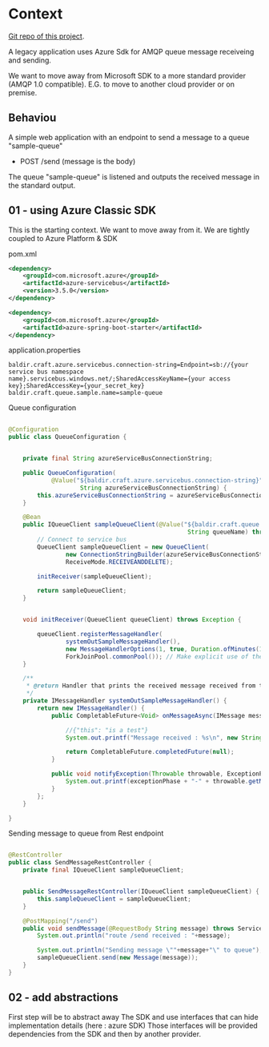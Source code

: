 # Context
[Git repo of this project](https://github.com/marc-bouvier/standardize-azure-service-bus).

A legacy application uses Azure Sdk for AMQP queue message receiveing and sending.

We want to move away from Microsoft SDK to a more standard provider (AMQP 1.0 compatible).
E.G. to move to another cloud provider or on premise.

## Behaviou

A simple web application with an endpoint to send a message to a queue "sample-queue" 
- POST /send (message is the body)

The queue "sample-queue" is listened and outputs the received message in the standard output.

## 01 - using Azure Classic SDK

This is the starting context. We want to move away from it.
We are tightly coupled to Azure Platform & SDK

pom.xml
```xml
<dependency>
    <groupId>com.microsoft.azure</groupId>
    <artifactId>azure-servicebus</artifactId>
    <version>3.5.0</version>
</dependency>

<dependency>
    <groupId>com.microsoft.azure</groupId>
    <artifactId>azure-spring-boot-starter</artifactId>
</dependency>
```
 
application.properties
```properties
baldir.craft.azure.servicebus.connection-string=Endpoint=sb://{your service bus namespace name}.servicebus.windows.net/;SharedAccessKeyName={your access key};SharedAccessKey={your_secret_key}
baldir.craft.queue.sample.name=sample-queue
```

Queue configuration 
```java

@Configuration
public class QueueConfiguration {


    private final String azureServiceBusConnectionString;

    public QueueConfiguration(
            @Value("${baldir.craft.azure.servicebus.connection-string}")
                    String azureServiceBusConnectionString) {
        this.azureServiceBusConnectionString = azureServiceBusConnectionString;
    }

    @Bean
    public IQueueClient sampleQueueClient(@Value("${baldir.craft.queue.sample.name}")
                                                  String queueName) throws Exception {
        // Connect to service bus
        QueueClient sampleQueueClient = new QueueClient(
                new ConnectionStringBuilder(azureServiceBusConnectionString, queueName),
                ReceiveMode.RECEIVEANDDELETE);

        initReceiver(sampleQueueClient);

        return sampleQueueClient;
    }


    void initReceiver(QueueClient queueClient) throws Exception {

        queueClient.registerMessageHandler(
                systemOutSampleMessageHandler(),
                new MessageHandlerOptions(1, true, Duration.ofMinutes(1)),
                ForkJoinPool.commonPool()); // Make explicit use of the default ServiceExecutor instead of using a deprecated methos
    }

    /**
     * @return Handler that prints the received message received from the queue.
     */
    private IMessageHandler systemOutSampleMessageHandler() {
        return new IMessageHandler() {
            public CompletableFuture<Void> onMessageAsync(IMessage message) {

                //{"this": "is a test"}
                System.out.printf("Message received : %s\n", new String(message.getBody()));

                return CompletableFuture.completedFuture(null);
            }

            public void notifyException(Throwable throwable, ExceptionPhase exceptionPhase) {
                System.out.printf(exceptionPhase + "-" + throwable.getMessage());
            }
        };
    }

}
```

Sending message to queue from Rest endpoint
```java

@RestController
public class SendMessageRestController {
    private final IQueueClient sampleQueueClient;


    public SendMessageRestController(IQueueClient sampleQueueClient) {
        this.sampleQueueClient = sampleQueueClient;
    }

    @PostMapping("/send")
    public void sendMessage(@RequestBody String message) throws ServiceBusException, InterruptedException {
        System.out.println("route /send received : "+message);

        System.out.println("Sending message \""+message+"\" to queue");
        sampleQueueClient.send(new Message(message));
    }
}

```

## 02 - add abstractions

First step will be to abstract away The SDK and use interfaces that can hide implementation details (here : azure SDK)
Those interfaces will be provided dependencies from the SDK and then by another provider.




